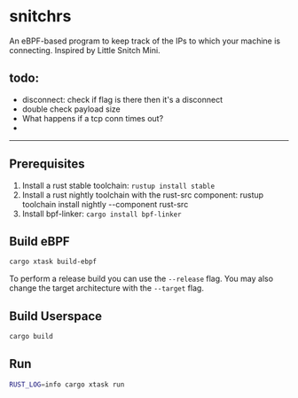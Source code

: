 # snitchrs
An eBPF-based program to keep track of the IPs to which your machine is connecting. Inspired by Little Snitch Mini.

## todo:
* disconnect: check if flag is there then it's a disconnect
* double check payload size
* What happens if a tcp conn times out?
* 

---
## Prerequisites

1. Install a rust stable toolchain: `rustup install stable`
1. Install a rust nightly toolchain with the rust-src component: rustup toolchain install nightly --component rust-src
1. Install bpf-linker: `cargo install bpf-linker`

## Build eBPF

```bash
cargo xtask build-ebpf
```

To perform a release build you can use the `--release` flag.
You may also change the target architecture with the `--target` flag.

## Build Userspace

```bash
cargo build
```

## Run

```bash
RUST_LOG=info cargo xtask run
```


